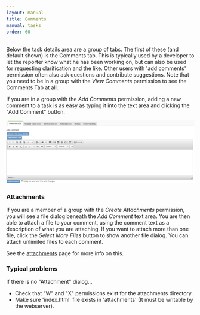 ```yaml
---
layout: manual
title: Comments
manual: tasks
order: 60
---
```


Below the task details area are a group of tabs. The first of these (and default shown) is the Comments tab. This is typically used by a developer to let the reporter know what he has been working on, but can also be used for requesting clarification and the like. Other users with 'add comments' permission often also ask questions and contribute suggestions.  Note that you need to be in a group with the *View Comments* permission to see the Comments Tab at all.

If you are in a group with the *Add Comments* permission, adding a new comment to a task is as easy as typing it into the text area and clicking the "Add Comment" button.

<img src="/images/manual/addcomment.jpg" class="img-responsive" alt="Add Comment">

### Attachments 
If you are a member of a group with the *Create Attachments* permission, you will see a file dialog beneath the *Add Comment* text area.  You are then able to attach a file to your comment, using the comment text as a description of what you are attaching.  If you want to attach more than one file, click the *Select More Files* button to show another file dialog.  You can attach unlimited files to each comment.

See the [attachments](/manual/attachments) page for more info on this.

### Typical problems 
If there is no "Attachment" dialog...
  - Check that "W" and "X" permissions exist for the attachments directory.
  - Make sure 'index.html' file exists in 'attachments' (It must be writable by the webserver).
